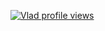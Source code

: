 [![Vlad profile views](https://u8views.com/api/v1/github/profiles/33899978/views/day-week-month-total-count.svg)](https://u8views.com/github/Crazyson2907)
